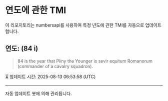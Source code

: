 
# 연도에 관한 TMI

이 리포지토리는 numbersapi를 사용하여 특정 년도에 관한 TMI를 자동으로 업데이트합니다.

## 연도: (84 i)
> 84 is the year that Pliny the Younger is sevir equitum Romanorum (commander of a cavalry squadron).

⏳ 업데이트 시간: 2025-08-13 06:53:58 (UTC)

---
자동 업데이트 봇에 의해 관리됩니다.
